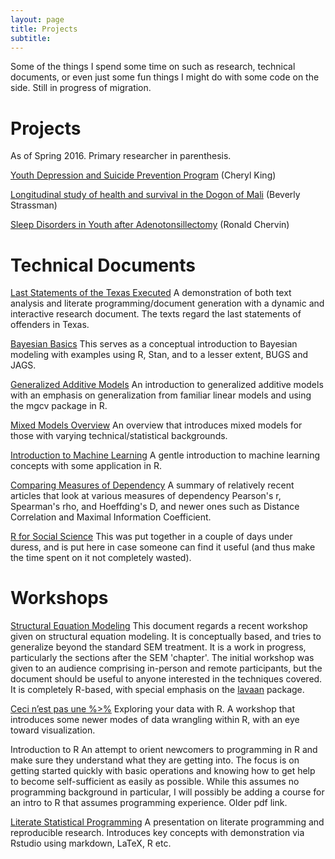```yaml
---
layout: page
title: Projects
subtitle:
---
```



Some of the things I spend some time on such as research, technical documents, or even just some fun things I might do with some code on the side. Still in progress of migration.

# Projects

As of Spring 2016. Primary researcher in parenthesis.

[Youth Depression and Suicide Prevention Program](https://sites.lsa.umich.edu/king-lab/) (Cheryl King)

[Longitudinal study of health and survival in the Dogon of Mali](http://sites.lsa.umich.edu/bis/research/) (Beverly Strassman)

[Sleep Disorders in Youth after Adenotonsillectomy](https://www.researchgate.net/profile/Ronald_Chervin) (Ronald Chervin)



# Technical Documents

[Last Statements of the Texas Executed](http://micl.shinyapps.io/texEx/texEx.Rmd)     A demonstration of both text analysis and literate programming/document generation with a dynamic and interactive research document. The texts regard the last statements of offenders in Texas.

[Bayesian Basics](../docs/IntroBayes.html)     This serves as a conceptual introduction to Bayesian modeling with examples using R, Stan, and to a lesser extent, BUGS and JAGS.

[Generalized Additive Models](../docs/GAMS.pdf)     An introduction to generalized additive models with an emphasis on generalization from familiar linear models and using the mgcv package in R.

[Mixed Models Overview](../docs/mixedModels.html)  An overview that introduces mixed models for those with varying technical/statistical backgrounds. 

[Introduction to Machine Learning](../docs/mlcrash.pdf)     A gentle introduction to machine learning concepts with some application in R.

[Comparing Measures of Dependency](../docs/CorrelationComparison.pdf)     A summary of relatively recent articles that look at various measures of dependency Pearson's r, Spearman's rho, and Hoeffding's D, and newer ones such as Distance Correlation and Maximal Information Coefficient.

[R for Social Science](../docs/RSocialScience.pdf)   This was put together in a couple of days under duress, and is put here in case someone can find it useful (and thus make the time spent on it not completely wasted).



# Workshops

[Structural Equation Modeling](../docs/sem/) This document regards a recent workshop given on structural equation modeling.  It is conceptually based, and tries to generalize beyond the standard SEM treatment. It is a work in progress, particularly the sections after the SEM 'chapter'.  The initial workshop was given to an audience comprising in-person and remote participants, but the document should be useful to anyone interested in the techniques covered. It is completely R-based, with special emphasis on the [lavaan](http://lavaan.ugent.be/) package.

[Ceci n’est pas une %>%](https://htmlpreview.github.io/?https://github.com/m-clark/data-manipulation-in-r/blob/master/mainSlides.html)     Exploring your data with R. A workshop that introduces some newer modes of data wrangling within R, with an eye toward visualization.
 
Introduction to R     An attempt to orient newcomers to programming in R and make sure they understand what they are getting into. The focus is on getting started quickly with basic operations and knowing how to get help to become self-sufficient as easily as possible. While this assumes no programming background in particular, I will possibly be adding a course for an intro to R that assumes programming experience. Older pdf link.

[Literate Statistical Programming](../docs/RDA_intro.pdf)     A presentation on literate programming and reproducible research. Introduces key concepts with demonstration via Rstudio using markdown, LaTeX, R etc.